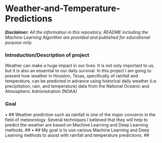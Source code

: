 # Weather-and-Temperature-Predictions

***Disclaimer:*** *All the information in this repository, README including the Machine Learning Algorithm are provided and published for educational purpose only.*

### **Introduction/Description of project**

Weather can make a huge impact in our lives. It is not only important to us, but it is also an essential to our daily survival.
In this project I am going to present how weather in Houston, Texas, specifically of rainfall and temperature, can be predicted in advance using historical daily weather (i.e.  precipitation, rain, and temperature) data from the National Oceanic and Atmospheric Administration (NOAA)

### **Goal**
•	## Weather prediction such as rainfall is one of the major concerns in the field of meteorology. Several techniques I believed that they will help to predict the weather are based on Machine Learning and Deep Learning methods. ##
•	## My goal is to use various Machine Learning and Deep Learning methods to assist with rainfall and temperature predictions. ##


